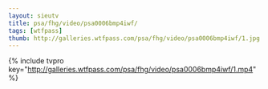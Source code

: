 ```yaml
--- 
layout: sieutv
title: psa/fhg/video/psa0006bmp4iwf/
tags: [wtfpass]
thumb: http://galleries.wtfpass.com/psa/fhg/video/psa0006bmp4iwf/1.jpg
---
```

{% include tvpro key="http://galleries.wtfpass.com/psa/fhg/video/psa0006bmp4iwf/1.mp4" %} 
